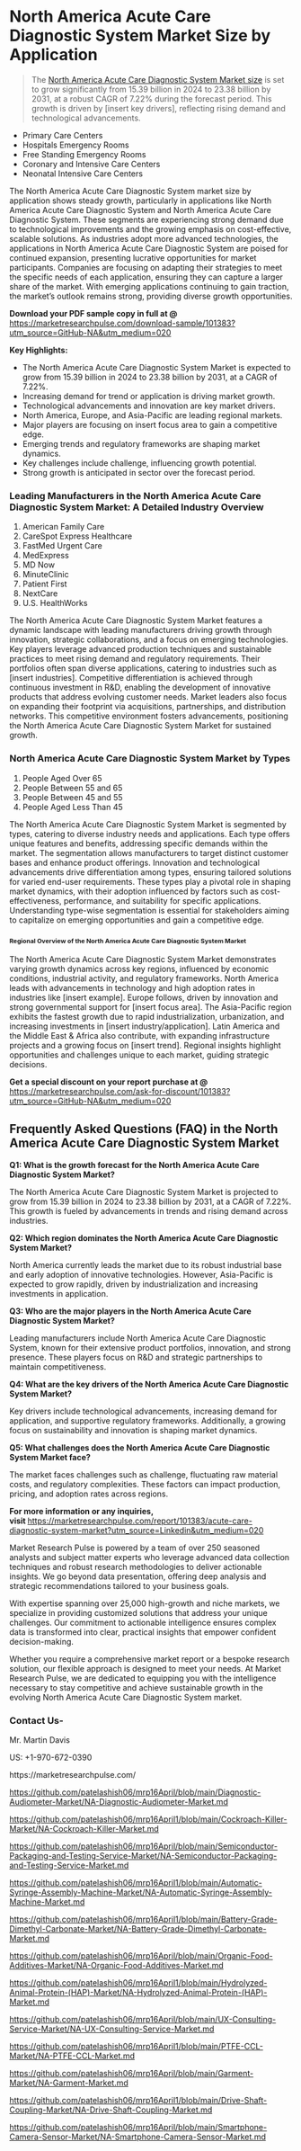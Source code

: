<h1>North America Acute Care Diagnostic System Market&nbsp;Size by Application</h1><blockquote><p>The <a href="https://marketresearchpulse.com/download-sample/101383?utm_source=GitHub-NA&amp;utm_medium=020">North America Acute Care Diagnostic System Market size</a> is set to grow significantly from 15.39 billion in 2024 to 23.38 billion by 2031, at a robust CAGR of 7.22% during the forecast period. This growth is driven by [insert key drivers], reflecting rising demand and technological advancements.</p></blockquote><ul><li>Primary Care Centers<li> Hospitals Emergency Rooms<li> Free Standing Emergency Rooms<li> Coronary and Intensive Care Centers<li> Neonatal Intensive Care Centers</li></ul><p>The North America Acute Care Diagnostic System market size by application shows steady growth, particularly in applications like North America Acute Care Diagnostic System and North America Acute Care Diagnostic System. These segments are experiencing strong demand due to technological improvements and the growing emphasis on cost-effective, scalable solutions. As industries adopt more advanced technologies, the applications in North America Acute Care Diagnostic System are poised for continued expansion, presenting lucrative opportunities for market participants. Companies are focusing on adapting their strategies to meet the specific needs of each application, ensuring they can capture a larger share of the market. With emerging applications continuing to gain traction, the market’s outlook remains strong, providing diverse growth opportunities.</p><p><strong>Download your PDF sample copy in full at @ </strong><a href="https://marketresearchpulse.com/download-sample/101383?utm_source=GitHub-NA&amp;utm_medium=020">https://marketresearchpulse.com/download-sample/101383?utm_source=GitHub-NA&amp;utm_medium=020</a></p><p><strong>Key Highlights: </strong></p><ul><li>The North America Acute Care Diagnostic System Market is expected to grow from 15.39 billion in 2024 to 23.38 billion by 2031, at a CAGR of 7.22%.</li><li>Increasing demand for trend or application is driving market growth.</li><li>Technological advancements and innovation are key market drivers.</li><li>North America, Europe, and Asia-Pacific are leading regional markets.</li><li>Major players are focusing on insert focus area to gain a competitive edge.</li><li>Emerging trends and regulatory frameworks are shaping market dynamics.</li><li>Key challenges include challenge, influencing growth potential.</li><li>Strong growth is anticipated in sector over the forecast period.</li></ul><h3>Leading Manufacturers in the North America Acute Care Diagnostic System Market: A Detailed Industry Overview</h3><ol><li>American Family Care</li><li>CareSpot Express Healthcare</li><li>FastMed Urgent Care</li><li>MedExpress</li><li>MD Now</li><li>MinuteClinic</li><li>Patient First</li><li>NextCare</li><li>U.S. HealthWorks</li></ol><div class="flex max-w-full flex-col flex-grow"><div class="min-h-8 text-message flex w-full flex-col items-end gap-2 whitespace-normal break-words [.text-message+&amp;]:mt-5" dir="auto" data-message-author-role="assistant" data-message-id="fd8432e4-4910-450d-b182-61b7bfb0a01f" data-message-model-slug="gpt-4o"><div class="flex w-full flex-col gap-1 empty:hidden first:pt-[3px]"><div class="markdown prose w-full break-words dark:prose-invert light"><p>The North America Acute Care Diagnostic System Market features a dynamic landscape with leading manufacturers driving growth through innovation, strategic collaborations, and a focus on emerging technologies. Key players leverage advanced production techniques and sustainable practices to meet rising demand and regulatory requirements. Their portfolios often span diverse applications, catering to industries such as [insert industries]. Competitive differentiation is achieved through continuous investment in R&amp;D, enabling the development of innovative products that address evolving customer needs. Market leaders also focus on expanding their footprint via acquisitions, partnerships, and distribution networks. This competitive environment fosters advancements, positioning the North America Acute Care Diagnostic System Market for sustained growth.</p></div></div></div></div><h3>North America Acute Care Diagnostic System Market by Types</h3><ol><li>People Aged Over 65<li> People Between 55 and 65<li> People Between 45 and 55<li> People Aged Less Than 45</li></ol><div class="flex max-w-full flex-col flex-grow"><div class="min-h-8 text-message flex w-full flex-col items-end gap-2 whitespace-normal break-words [.text-message+&amp;]:mt-5" dir="auto" data-message-author-role="assistant" data-message-id="084470be-0bb7-4664-bddf-5156b4f41249" data-message-model-slug="gpt-4o-mini"><div class="flex w-full flex-col gap-1 empty:hidden first:pt-[3px]"><div class="markdown prose w-full break-words dark:prose-invert light"><p>The North America Acute Care Diagnostic System Market is segmented by types, catering to diverse industry needs and applications. Each type offers unique features and benefits, addressing specific demands within the market. The segmentation allows manufacturers to target distinct customer bases and enhance product offerings. Innovation and technological advancements drive differentiation among types, ensuring tailored solutions for varied end-user requirements. These types play a pivotal role in shaping market dynamics, with their adoption influenced by factors such as cost-effectiveness, performance, and suitability for specific applications. Understanding type-wise segmentation is essential for stakeholders aiming to capitalize on emerging opportunities and gain a competitive edge.</p></div></div></div></div><h3><span style="font-size: 11px;">Regional Overview of the North America Acute Care Diagnostic System Market</span></h3><div class="flex max-w-full flex-col flex-grow"><div class="min-h-8 text-message flex w-full flex-col items-end gap-2 whitespace-normal break-words [.text-message+&amp;]:mt-5" dir="auto" data-message-author-role="assistant" data-message-id="e9038762-ce64-4e30-91c9-9bd413514231" data-message-model-slug="gpt-4o-mini"><div class="flex w-full flex-col gap-1 empty:hidden first:pt-[3px]"><div class="markdown prose w-full break-words dark:prose-invert light"><p>The North America Acute Care Diagnostic System Market demonstrates varying growth dynamics across key regions, influenced by economic conditions, industrial activity, and regulatory frameworks. North America leads with advancements in technology and high adoption rates in industries like [insert example]. Europe follows, driven by innovation and strong governmental support for [insert focus area]. The Asia-Pacific region exhibits the fastest growth due to rapid industrialization, urbanization, and increasing investments in [insert industry/application]. Latin America and the Middle East &amp; Africa also contribute, with expanding infrastructure projects and a growing focus on [insert trend]. Regional insights highlight opportunities and challenges unique to each market, guiding strategic decisions.</p></div></div></div></div><p><strong>Get a special discount on your report purchase at @ </strong><a href="https://marketresearchpulse.com/ask-for-discount/101383?utm_source=GitHub-NA&amp;utm_medium=020">https://marketresearchpulse.com/ask-for-discount/101383?utm_source=GitHub-NA&amp;utm_medium=020</a></p><h2>Frequently Asked Questions (FAQ) in the North America Acute Care Diagnostic System Market</h2><p><strong>Q1: What is the growth forecast for the North America Acute Care Diagnostic System Market?</strong></p><p>The North America Acute Care Diagnostic System Market is projected to grow from 15.39 billion in 2024 to 23.38 billion by 2031, at a CAGR of 7.22%. This growth is fueled by advancements in trends and rising demand across industries.</p><p><strong>Q2: Which region dominates the North America Acute Care Diagnostic System Market?</strong></p><p>North America currently leads the market due to its robust industrial base and early adoption of innovative technologies. However, Asia-Pacific is expected to grow rapidly, driven by industrialization and increasing investments in application.</p><p><strong>Q3: Who are the major players in the North America Acute Care Diagnostic System Market?</strong></p><p>Leading manufacturers include North America Acute Care Diagnostic System, known for their extensive product portfolios, innovation, and strong presence. These players focus on R&amp;D and strategic partnerships to maintain competitiveness.</p><p><strong>Q4: What are the key drivers of the North America Acute Care Diagnostic System Market?</strong></p><p>Key drivers include technological advancements, increasing demand for application, and supportive regulatory frameworks. Additionally, a growing focus on sustainability and innovation is shaping market dynamics.</p><p><strong>Q5: What challenges does the North America Acute Care Diagnostic System Market face?</strong></p><p>The market faces challenges such as challenge, fluctuating raw material costs, and regulatory complexities. These factors can impact production, pricing, and adoption rates across regions.</p><p><strong>For more information or any inquiries, visit&nbsp;</strong><a href="https://marketresearchpulse.com/report/101383/acute-care-diagnostic-system-market?utm_source=Linkedin&utm_medium=020">https://marketresearchpulse.com/report/101383/acute-care-diagnostic-system-market?utm_source=Linkedin&utm_medium=020</a></p><p>Market Research Pulse is powered by a team of over 250 seasoned analysts and subject matter experts who leverage advanced data collection techniques and robust research methodologies to deliver actionable insights. We go beyond data presentation, offering deep analysis and strategic recommendations tailored to your business goals.</p><p>With expertise spanning over 25,000 high-growth and niche markets, we specialize in providing customized solutions that address your unique challenges. Our commitment to actionable intelligence ensures complex data is transformed into clear, practical insights that empower confident decision-making.</p><p>Whether you require a comprehensive market report or a bespoke research solution, our flexible approach is designed to meet your needs. At Market Research Pulse, we are dedicated to equipping you with the intelligence necessary to stay competitive and achieve sustainable growth in the evolving North America Acute Care Diagnostic System market.</p><h3><strong>Contact Us-</strong></h3><p>Mr. Martin Davis</p><p>US: +1-970-672-0390</p><p>https://marketresearchpulse.com/</p><p><a href="https://github.com/patelashish06/mrp16April/blob/main/Diagnostic-Audiometer-Market/NA-Diagnostic-Audiometer-Market.md">https://github.com/patelashish06/mrp16April/blob/main/Diagnostic-Audiometer-Market/NA-Diagnostic-Audiometer-Market.md</a></p><p><a href="https://github.com/patelashish06/mrp16April1/blob/main/Cockroach-Killer-Market/NA-Cockroach-Killer-Market.md">https://github.com/patelashish06/mrp16April1/blob/main/Cockroach-Killer-Market/NA-Cockroach-Killer-Market.md</a></p><p><a href="https://github.com/patelashish06/mrp16April/blob/main/Semiconductor-Packaging-and-Testing-Service-Market/NA-Semiconductor-Packaging-and-Testing-Service-Market.md">https://github.com/patelashish06/mrp16April/blob/main/Semiconductor-Packaging-and-Testing-Service-Market/NA-Semiconductor-Packaging-and-Testing-Service-Market.md</a></p><p><a href="https://github.com/patelashish06/mrp16April1/blob/main/Automatic-Syringe-Assembly-Machine-Market/NA-Automatic-Syringe-Assembly-Machine-Market.md">https://github.com/patelashish06/mrp16April1/blob/main/Automatic-Syringe-Assembly-Machine-Market/NA-Automatic-Syringe-Assembly-Machine-Market.md</a></p><p><a href="https://github.com/patelashish06/mrp16April1/blob/main/Battery-Grade-Dimethyl-Carbonate-Market/NA-Battery-Grade-Dimethyl-Carbonate-Market.md">https://github.com/patelashish06/mrp16April1/blob/main/Battery-Grade-Dimethyl-Carbonate-Market/NA-Battery-Grade-Dimethyl-Carbonate-Market.md</a></p><p><a href="https://github.com/patelashish06/mrp16April/blob/main/Organic-Food-Additives-Market/NA-Organic-Food-Additives-Market.md">https://github.com/patelashish06/mrp16April/blob/main/Organic-Food-Additives-Market/NA-Organic-Food-Additives-Market.md</a></p><p><a href="https://github.com/patelashish06/mrp16April1/blob/main/Hydrolyzed-Animal-Protein-(HAP)-Market/NA-Hydrolyzed-Animal-Protein-(HAP)-Market.md">https://github.com/patelashish06/mrp16April1/blob/main/Hydrolyzed-Animal-Protein-(HAP)-Market/NA-Hydrolyzed-Animal-Protein-(HAP)-Market.md</a></p><p><a href="https://github.com/patelashish06/mrp16April/blob/main/UX-Consulting-Service-Market/NA-UX-Consulting-Service-Market.md">https://github.com/patelashish06/mrp16April/blob/main/UX-Consulting-Service-Market/NA-UX-Consulting-Service-Market.md</a></p><p><a href="https://github.com/patelashish06/mrp16April1/blob/main/PTFE-CCL-Market/NA-PTFE-CCL-Market.md">https://github.com/patelashish06/mrp16April1/blob/main/PTFE-CCL-Market/NA-PTFE-CCL-Market.md</a></p><p><a href="https://github.com/patelashish06/mrp16April/blob/main/Garment-Market/NA-Garment-Market.md">https://github.com/patelashish06/mrp16April/blob/main/Garment-Market/NA-Garment-Market.md</a></p><p><a href="https://github.com/patelashish06/mrp16April1/blob/main/Drive-Shaft-Coupling-Market/NA-Drive-Shaft-Coupling-Market.md">https://github.com/patelashish06/mrp16April1/blob/main/Drive-Shaft-Coupling-Market/NA-Drive-Shaft-Coupling-Market.md</a></p><p><a href="https://github.com/patelashish06/mrp16April/blob/main/Smartphone-Camera-Sensor-Market/NA-Smartphone-Camera-Sensor-Market.md">https://github.com/patelashish06/mrp16April/blob/main/Smartphone-Camera-Sensor-Market/NA-Smartphone-Camera-Sensor-Market.md</a></p>